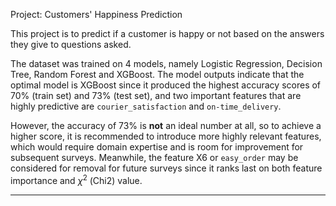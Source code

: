 Project: Customers' Happiness Prediction

This project is to predict if a customer is happy or not based on the answers they give to questions asked.

The dataset was trained on 4 models, namely Logistic Regression, Decision Tree, Random Forest and XGBoost. The model outputs indicate that the optimal model is XGBoost since it produced the highest accuracy scores of 70% (train set) and 73% (test set), and two important features that are highly predictive are `courier_satisfaction` and `on-time_delivery`. 

However, the accuracy of 73% is **not** an ideal number at all, so to achieve a higher score, it is recommended to introduce more highly relevant features, which would require domain expertise and is room for improvement for subsequent surveys. Meanwhile, the feature X6 or `easy_order` may be considered for removal for future surveys since it ranks last on both feature importance and $\chi^2$ (Chi2) value.

---
